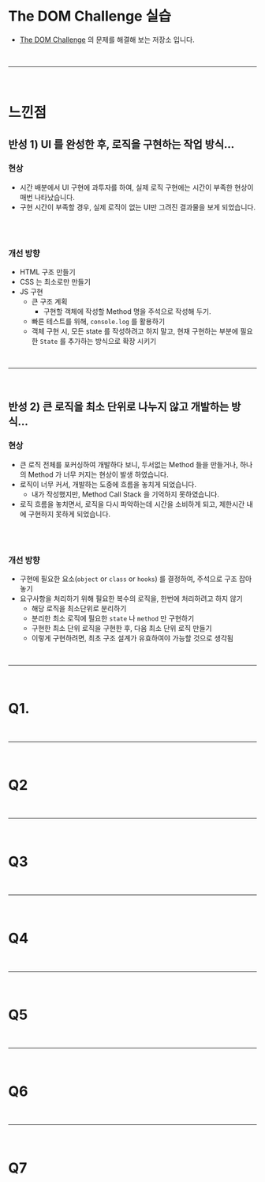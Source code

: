 # The DOM Challenge 실습

* [The DOM Challenge](https://github.com/devkodeio/the-dom-challenge) 의 문제를 해결해 보는 저장소 입니다.



<br /><hr /><br />



# 느낀점

## 반성 1) UI 를 완성한 후, 로직을 구현하는 작업 방식...

### 현상

* 시간 배분에서 UI 구현에 과투자를 하여, 실제 로직 구현에는 시간이 부족한 현상이 매번 나타났습니다.
* 구현 시간이 부족할 경우, 실제 로직이 없는 UI만 그려진 결과물을 보게 되었습니다.


<br /><br />


### 개선 방향

* HTML 구조 만들기
* CSS 는 최소로만 만들기
* JS 구현
  * 큰 구조 계획
    * 구현할 객체에 작성할 Method 명을 주석으로 작성해 두기.
  * 빠른 테스트를 위해, ``console.log`` 를 활용하기
  * 객체 구현 시, 모든 state 를 작성하려고 하지 말고, 현재 구현하는 부분에 필요한 ``State`` 를 추가하는 방식으로 확장 시키기



<br /><hr /><br />



## 반성 2) 큰 로직을 최소 단위로 나누지 않고 개발하는 방식...

### 현상

* 큰 로직 전체를 포커싱하여 개발하다 보니, 두서없는 Method 들을 만들거나, 하나의 Method 가 너무 커지는 현상이 발생 하였습니다.
* 로직이 너무 커서, 개발하는 도중에 흐름을 놓치게 되었습니다.
  * 내가 작성했지만, Method Call Stack 을 기억하지 못하였습니다.
* 로직 흐름을 놓치면서, 로직을 다시 파악하는데 시간을 소비하게 되고, 제한시간 내에 구현하지 못하게 되었습니다.



<br /><br />



### 개선 방향

* 구현에 필요한 요소(``object`` or ``class`` or ``hooks``) 를 결정하여, 주석으로 구조 잡아 놓기
* 요구사항을 처리하기 위해 필요한 복수의 로직을, 한번에 처리하려고 하지 않기
  * 해당 로직을 최소단위로 분리하기
  * 분리한 최소 로직에 필요한 ``state`` 나 ``method`` 만 구현하기
  * 구현한 최소 단위 로직을 구현한 후, 다음 최소 단위 로직 만들기
  * 이렇게 구현하려면, 최초 구조 설계가 유효하여야 가능할 것으로 생각됨



<br /><hr /><br />



# Q1. 



<br /><hr /><br />



# Q2



<br /><hr /><br />



# Q3



<br /><hr /><br />



# Q4



<br /><hr /><br />



# Q5



<br /><hr /><br />



# Q6



<br /><hr /><br />



# Q7